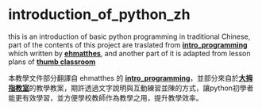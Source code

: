 # introduction_of_python_zh
this is an introduction of basic python programming in traditional Chinese, part of the contents of this project are traslated from **[intro_programming](https://github.com/ehmatthes/intro_programming)** which written by **[ehmatthes](https://github.com/ehmatthes)**, and another part of it is adapted from lesson plans of [**thumb classroom**](http://www.thumb.com.tw/)


本教學文件部分翻譯自 ehmatthes 的 **[intro_programming](https://github.com/ehmatthes/intro_programming)**，並部分來自於[**大拇指教室**](http://www.thumb.com.tw/)的教學教案，期許透過文字說明與互動練習並陳的方式，讓python初學者能更有效學習，並方便學校教師作為教學之用，提升教學效率。
